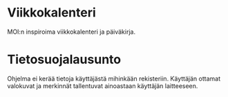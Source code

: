 # Viikkokalenteri

MOI:n inspiroima viikkokalenteri ja päiväkirja.

# Tietosuojalausunto

Ohjelma ei kerää tietoja käyttäjästä mihinkään rekisteriin. Käyttäjän ottamat valokuvat ja merkinnät tallentuvat ainoastaan käyttäjän laitteeseen.